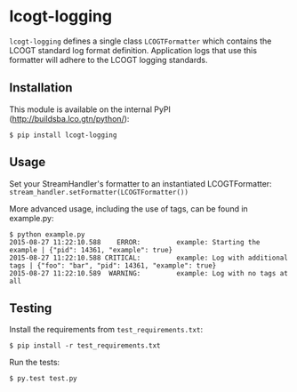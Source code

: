 lcogt-logging
=============

`lcogt-logging` defines a single class `LCOGTFormatter` which contains the LCOGT
standard log format definition. Application logs that use this formatter will
adhere to the LCOGT logging standards.

Installation
------------
This module is available on the internal PyPI (http://buildsba.lco.gtn/python/):

`$ pip install lcogt-logging`

Usage
-----
Set your StreamHandler's formatter to an instantiated LCOGTFormatter:
`stream_handler.setFormatter(LCOGTFormatter())`

More advanced usage, including the use of tags, can be found in example.py:

```
$ python example.py
2015-08-27 11:22:10.588    ERROR:         example: Starting the example | {"pid": 14361, "example": true}
2015-08-27 11:22:10.588 CRITICAL:         example: Log with additional tags | {"foo": "bar", "pid": 14361, "example": true}
2015-08-27 11:22:10.589  WARNING:         example: Log with no tags at all
```

Testing
-------

Install the requirements from `test_requirements.txt`:

`$ pip install -r test_requirements.txt`

Run the tests:

`$ py.test test.py`
